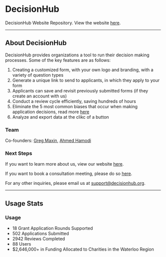 # DecisionHub

DecisionHub Website Repository. View the website [here](https://decisionhub.org/).

---

## About DecisionHub

DecisionHub provides organizations a tool to run their decision making processes. Some of the key features are as follows:

1. Creating a customized form, with your own logo and branding, with a variety of question types
2. Generate a unique link to send to applicants, in which they apply to your form
3. Applicants can save and revisit previously submitted forms (if they create an account with us)
4. Conduct a review cycle efficiently, saving hundreds of hours
5. Eliminate the 5 most common biases that occur when making application decisions, read more [here](https://decisionhub.medium.com/5-biases-organizations-are-guilty-of-when-making-application-decisions-23dc183bee5b)
6. Analyze and export data at the clikc of a button

### Team

Co-founders: [Greg Maxin](https://github.com/GodGreg), [Ahmed Hamodi](https://github.com/ahmedhamodi)

### Next Steps

If you want to learn more about us, view our website [here](https://decisionhub.org/).

If you want to book a consultation meeting, please do so [here](https://calendly.com/decisionhub).

For any other inquiries, please email us at [support@decisionhub.org](mailto:support@decisionhub.org).

---

## Usage Stats

### Usage

- 18 Grant Application Rounds Supported
- 502 Applications Submitted
- 2942 Reviews Completed
- 88 Users
- \$2,646,000+ in Funding Allocated to Charities in the Waterloo Region
